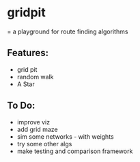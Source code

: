 # gridpit

= a playground for route finding algorithms

## Features:
* grid pit
* random walk
* A Star

## To Do:
* improve viz
* add grid maze
* sim some networks - with weights
* try some other algs
* make testing and comparison framework
